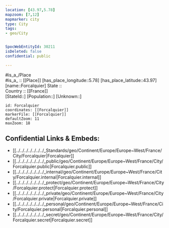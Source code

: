 ```yaml
---
location: [43.97,5.78] 
mapzoom: [7,12] 
mapmarker: city 
type: City
tags:
- geo/City


SpocWebEntityId: 30211
isDeleted: false
confidential: public

---
```

#is_a_/Place  
#is_a_ :: [[Place]] 
[has_place_longitude::5.78] 
[has_place_latitude::43.97] 
[name::Forcalquier] 
State ::  
Country :: [[France]]  
[StateId::] 
[Population::] 
[Unknown::] 


```leaflet
id: Forcalquier
coordinates: [[Forcalquier]] 
markerFile: [[Forcalquier]] 
defaultZoom: 11 
maxZoom: 18
```


## Confidential Links & Embeds: 
- [[../../../../../../../_Standards/geo/Continent/Europe/Europe~West/France/City/Forcalquier|Forcalquier]] 
- [[../../../../../../../_public/geo/Continent/Europe/Europe~West/France/City/Forcalquier.public|Forcalquier.public]] 
- [[../../../../../../../_internal/geo/Continent/Europe/Europe~West/France/City/Forcalquier.internal|Forcalquier.internal]] 
- [[../../../../../../../_protect/geo/Continent/Europe/Europe~West/France/City/Forcalquier.protect|Forcalquier.protect]] 
- [[../../../../../../../_private/geo/Continent/Europe/Europe~West/France/City/Forcalquier.private|Forcalquier.private]] 
- [[../../../../../../../_personal/geo/Continent/Europe/Europe~West/France/City/Forcalquier.personal|Forcalquier.personal]] 
- [[../../../../../../../_secret/geo/Continent/Europe/Europe~West/France/City/Forcalquier.secret|Forcalquier.secret]] 
